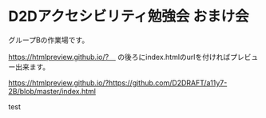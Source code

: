 # D2Dアクセシビリティ勉強会 おまけ会

グループBの作業場です。

https://htmlpreview.github.io/?　 の後ろにindex.htmlのurlを付ければプレビュー出来ます。

https://htmlpreview.github.io/?https://github.com/D2DRAFT/a11y7-2B/blob/master/index.html



test
